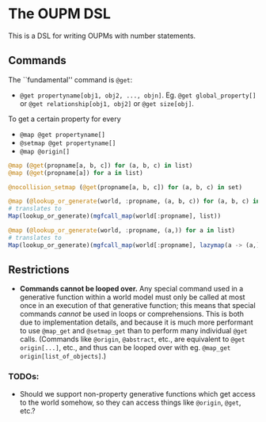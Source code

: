 # The OUPM DSL
This is a DSL for writing OUPMs with number statements.

## Commands
The ``fundamental'' command is `@get`:

- `@get propertyname[obj1, obj2, ..., objn]`.  Eg. `@get global_property[]` or `@get relationship[obj1, obj2]` or `@get size[obj]`.


To get a certain property for every 

- `@map @get propertyname[]`
- `@setmap @get propertyname[]`
- `@map @origin[]`


```julia
@map (@get(propname[a, b, c]) for (a, b, c) in list)
@map (@get(propname[a]) for a in list)

@nocollision_setmap (@get(propname[a, b, c]) for (a, b, c) in set)
```

```julia
@map (@lookup_or_generate(world, :propname, (a, b, c)) for (a, b, c) in list)
# translates to
Map(lookup_or_generate)(mgfcall_map(world[:propname], list))

@map (@lookup_or_generate(world, :propname, (a,)) for a in list)
# translates to
Map(lookup_or_generate)(mgfcall_map(world[:propname], lazymap(a -> (a,), list)))
```







## Restrictions
- **Commands cannot be looped over.**  Any special command used in a generative function
  within a world model must only be called at most once in an execution of that generative
  function; this means that special commands *cannot* be used in loops or comprehensions.
  This is both due to implementation details, and because it is much more performant
  to use `@map_get` and `@setmap_get` than to perform many individual `@get` calls.
  (Commands like `@origin`, `@abstract`, etc., are equivalent to `@get origin[...]`, etc.,
  and thus can be looped over with eg. `@map_get origin[list_of_objects]`.)

### TODOs:
- Should we support non-property generative functions which get access to the world somehow,
    so they can access things like `@origin`, `@get`, etc.?